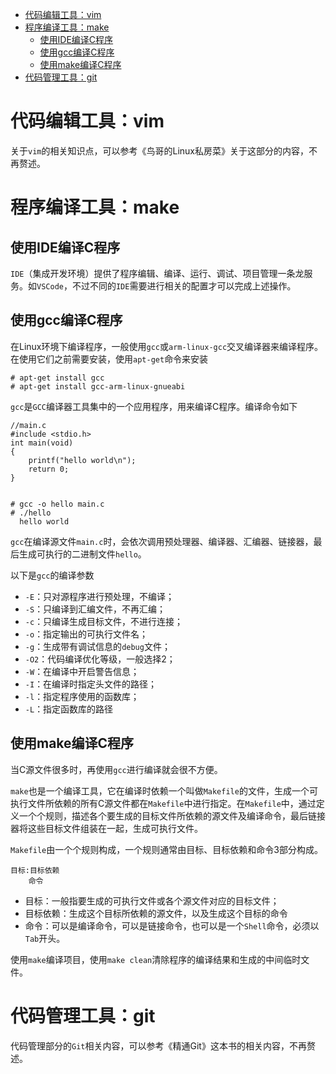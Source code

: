 - [代码编辑工具：vim](#代码编辑工具vim)
- [程序编译工具：make](#程序编译工具make)
  - [使用IDE编译C程序](#使用ide编译c程序)
  - [使用gcc编译C程序](#使用gcc编译c程序)
  - [使用make编译C程序](#使用make编译c程序)
- [代码管理工具：git](#代码管理工具git)

# 代码编辑工具：vim

关于`vim`的相关知识点，可以参考《鸟哥的Linux私房菜》关于这部分的内容，不再赘述。

# 程序编译工具：make

## 使用IDE编译C程序

`IDE`（集成开发环境）提供了程序编辑、编译、运行、调试、项目管理一条龙服务。如`VSCode`，不过不同的`IDE`需要进行相关的配置才可以完成上述操作。

## 使用gcc编译C程序

在Linux环境下编译程序，一般使用`gcc`或`arm-linux-gcc`交叉编译器来编译程序。在使用它们之前需要安装，使用`apt-get`命令来安装

    # apt-get install gcc
    # apt-get install gcc-arm-linux-gnueabi

`gcc`是`GCC`编译器工具集中的一个应用程序，用来编译C程序。编译命令如下

    //main.c
    #include <stdio.h>
    int main(void)
    {
        printf("hello world\n");
        return 0;
    }
    

    # gcc -o hello main.c
    # ./hello
      hello world

`gcc`在编译源文件`main.c`时，会依次调用预处理器、编译器、汇编器、链接器，最后生成可执行的二进制文件`hello`。

以下是`gcc`的编译参数

- `-E`：只对源程序进行预处理，不编译；
- `-S`：只编译到汇编文件，不再汇编；
- `-c`：只编译生成目标文件，不进行连接；
- `-o`：指定输出的可执行文件名；
- `-g`：生成带有调试信息的`debug`文件；
- `-O2`：代码编译优化等级，一般选择2；
- `-W`：在编译中开启警告信息；
- `-I`：在编译时指定头文件的路径；
- `-l`：指定程序使用的函数库；
- `-L`：指定函数库的路径


## 使用make编译C程序

当C源文件很多时，再使用`gcc`进行编译就会很不方便。

`make`也是一个编译工具，它在编译时依赖一个叫做`Makefile`的文件，生成一个可执行文件所依赖的所有C源文件都在`Makefile`中进行指定。在`Makefile`中，通过定义一个个规则，描述各个要生成的目标文件所依赖的源文件及编译命令，最后链接器将这些目标文件组装在一起，生成可执行文件。

`Makefile`由一个个规则构成，一个规则通常由目标、目标依赖和命令3部分构成。

    目标:目标依赖
        命令

- 目标：一般指要生成的可执行文件或各个源文件对应的目标文件；
- 目标依赖：生成这个目标所依赖的源文件，以及生成这个目标的命令
- 命令：可以是编译命令，可以是链接命令，也可以是一个`Shell`命令，必须以`Tab`开头。


使用`make`编译项目，使用`make clean`清除程序的编译结果和生成的中间临时文件。


# 代码管理工具：git

代码管理部分的`Git`相关内容，可以参考《精通Git》这本书的相关内容，不再赘述。 